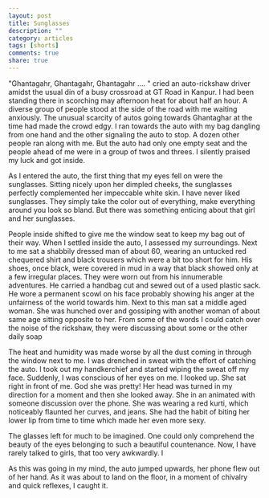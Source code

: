 ```yaml
---
layout: post
title: Sunglasses
description: ""
category: articles
tags: [shorts]
comments: true
share: true
---
```


"Ghantagahr, Ghantagahr, Ghantagahr .... " cried an auto-rickshaw driver amidst the usual din of a busy crossroad at GT Road in Kanpur. I had been standing there in scorching may afternoon heat for about half an hour. A diverse group of people stood at the side of the road with me waiting anxiously. The unusual scarcity of autos going towards Ghantaghar at the time had made the crowd edgy. I ran towards the auto with my bag dangling from one hand and the other signaling the auto to stop. A dozen other people ran along with me. But the auto had only one empty seat and the people ahead of me were in a group of twos and threes. I silently praised my luck and got inside.

As I entered the auto, the first thing that my eyes fell on were the sunglasses. Sitting nicely upon her dimpled cheeks, the sunglasses perfectly complemented her impeccable white skin. I have never liked sunglasses. They simply take the color out of everything, make everything around you look so bland. But there was something enticing about that girl and her sunglasses.

People inside shifted to give me the window seat to keep my bag out of their way. When I settled inside the auto, I assessed my surroundings. Next to me sat a shabbily dressed man of about 60, wearing an untucked red chequered shirt and black trousers which were a bit too short for him. His shoes, once black, were covered in mud in a way that black showed only at a few irregular places. They were worn out from his innumerable adventures. He carried a handbag cut and sewed out of a used plastic sack. He wore a permanent scowl on his face probably showing his anger at the unfairness of the world towards him. Next to this man sat a middle aged woman. She was hunched over and gossiping with another woman of about same age sitting opposite to her. From some of the words I could catch over the noise of the rickshaw, they were discussing about some or the other daily soap

The heat and humidity was made worse by all the dust coming in through the window next to me. I was drenched in sweat with the effort of catching the auto. I took out my handkerchief and started wiping the sweat off my face. Suddenly, I was conscious of her eyes on me. I looked up. She sat right in front of me. God she was pretty! Her head was turned in my direction for a moment and then she looked away. She in an animated with someone discussion over the phone. She was wearing a red kurti, which noticeably flaunted her curves, and jeans. She had the habit of biting her lower lip from time to time which made her even more sexy.

The glasses left for much to be imagined. One could only comprehend the beauty of the eyes belonging to such a beautiful countenance. Now, I have rarely talked to girls, that too very awkwardly. I 


As this was going in my mind, the auto jumped upwards, her phone flew out of her hand. As it was about to land on the floor, in a moment of chivalry and quick reflexes, I caught it. 
